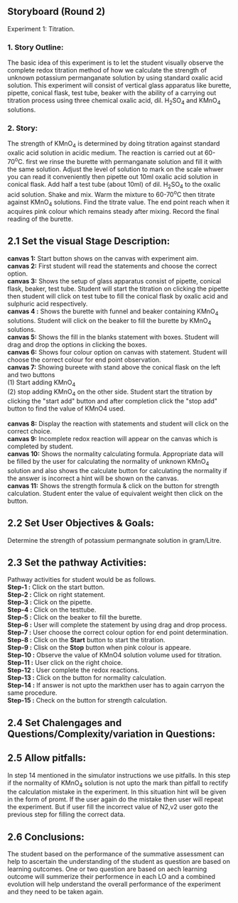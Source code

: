 ## Storyboard (Round 2)

Experiment 1: Titration.

### 1. Story Outline:

The basic idea of this experiment is to let the student visually observe the complete redox titration method of how we calculate the strength of unknown potassium permanganate solution by using standard oxalic acid solution. This experiment will consist of vertical glass apparatus like burette, pipette, conical flask, test tube, beaker with the ability of a carrying out titration process using three chemical oxalic acid, dil. H<sub>2</sub>SO<sub>4</sub> and KMnO<sub>4</sub> solutions. 
### 2. Story:

The strength of KMnO<sub>4</sub> is determined by doing titration against standard oxalic acid solution in acidic medium. The reaction is carried out at 60-70<sup>o</sup>C. first we rinse the burette with permanganate solution and fill it with the same solution. Adjust the level of solution to mark on the scale whwer you can read it conveniently then pipette out 10ml oxalic acid solution in conical flask. Add half a test tube (about 10ml) of dil. H<sub>2</sub>SO<sub>4</sub> to the oxalic acid solution. Shake and mix. Warm the mixture to 60-70<sup>o</sup>C then titrate against KMnO<sub>4</sub> solutions. Find the titrate value. The end point reach when it acquires pink colour which remains steady after mixing. Record the final reading of the burette.   

## 2.1 Set the visual Stage Description:

**canvas 1:**
Start button shows on the canvas with experiment aim.<br>
**canvas 2:**
First student will read the statements and choose the correct option.<br> 
**canvas 3:**
Shows the setup of glass apparatus consist of pipette, conical flask, beaker, test tube. Student will start the titration on clicking the pipette then student will click on test tube to fill the conical flask by oxalic acid and sulphuric acid respectively.<br>
**canvas 4 :**
 Shows the burette with funnel and beaker containing KMnO<sub>4</sub> solutions. Student will click on the beaker to fill the burette by  KMnO<sub>4</sub> solutions.<br> 
**canvas 5:**
Shows the fill in the blanks statement with boxes. Student will drag and drop the options in clicking the boxes.<br>
**canvas 6:**
Shows four colour option on canvas with statement. Student will choose the correct colour for end point observation.<br>
**canvas 7:**
Showing bureete with stand above the conical flask on the left and two buttons<br>(1) Start adding  KMnO<sub>4</sub> <br>(2) stop adding  KMnO<sub>4</sub> on the other side. Student start the titration by clicking the "start add" button and after completion click the "stop add" button to find the value of KMnO<ub>4</sub> used.<br>   
**canvas 8:**
Display the reaction with statements and student will click on the correct choice.<br>
**canvas 9:**
Incomplete redox reaction will appear on the canvas which is completed by student.<br>
**canvas 10:**
Shows the normality calculating formula. Appropriate data will be filled by the user for calculating the normality of unknown KMnO<sub>4</sub> solution and also shows the calculate button for calculating the normality if the answer is incorrect a hint will be shown on the canvas.<br>
**canvas 11:**
Shows the strength formula & click on the button for strength calculation. Student enter the value of equivalent weight then click on the button.<br>

## 2.2 Set User Objectives & Goals:
Determine the strength of potassium permangnate solution in gram/Litre.

## 2.3 Set the pathway Activities:
Pathway activities for student  would be as follows.<br>
**Step-1 :** Click on the start button. <br>
**Step-2 :** Click on right statement.<br>
**Step-3 :** Click on the pipette.<br>
**Step-4 :** Click on the testtube.<br>
**Step-5 :** Click on the beaker to fill the burette.<br>
**Step-6 :** User will complete the statement by using drag and drop process.<br>
**Step-7 :** User choose the correct colour option for end point determination.<br>
**Step-8 :** Click on the **Start** button to start the titration.<br>
**Step-9 :** Clisk on the **Stop** button when pink colour is appeare.<br>
**Step-10 :** Observe the value of KMnO<ub>4</sub> solution volume used for titration.<br> 
**Step-11 :** User click on the right choice.<br>
**Step-12 :** User complete the redox reactions.<br>
**Step-13 :** Click on the button for normality calculation.<br> 
**Step-14 :** If answer is not upto the markthen user has to again carryon the same procedure.<br>
**Step-15 :** Check on the button for strength calculation.<br>

## 2.4 Set Chalengages and Questions/Complexity/variation in Questions:

## 2.5 Allow pitfalls:
In step 14 mentioned in the simulator instructions we use pitfalls.
In this step if the normality of KMnO<sub>4</sub> solution is not upto the mark than pitfall to rectify the calculation mistake in the experiment. In this situation hint will be given in the form of promt. If the user again do the mistake then  user will repeat the experiment. But if user fill the incorrect value of N2,v2 user goto the previous step for filling the correct data.

## 2.6 Conclusions: 
The student based on the performance of the summative assessment can help to ascertain the understanding of the student as question are based on learning outcomes. One or two question are based on aech learning outcome will summerize their performence in each LO and a combined evolution will help understand the overall performance of the experiment and they need to be taken again. 
